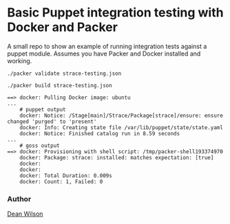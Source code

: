 # Basic Puppet integration testing with Docker and Packer #

A small repo to show an example of running integration tests against a
puppet module. Assumes you have Packer and Docker installed and working.

    ./packer validate strace-testing.json

    ./packer build strace-testing.json

    ==> docker: Pulling Docker image: ubuntu
    ...
        # puppet output
        docker: Notice: /Stage[main]/Strace/Package[strace]/ensure: ensure changed 'purged' to 'present'
        docker: Info: Creating state file /var/lib/puppet/state/state.yaml
        docker: Notice: Finished catalog run in 8.59 seconds
    ...
        # goss output
    ==> docker: Provisioning with shell script: /tmp/packer-shell193374970
        docker: Package: strace: installed: matches expectation: [true]
        docker:
        docker:
        docker: Total Duration: 0.009s
        docker: Count: 1, Failed: 0


### Author ###
[Dean Wilson](http://www.unixdaemon.net)
